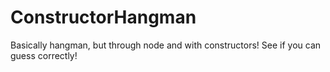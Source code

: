 # ConstructorHangman

Basically hangman, but through node and with constructors! See if you can guess correctly!
